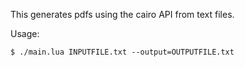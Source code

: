 This generates pdfs using the cairo API from text files.

Usage:

~~~
$ ./main.lua INPUTFILE.txt --output=OUTPUTFILE.txt
~~~
